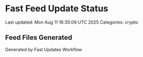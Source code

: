 # Fast Feed Update Status
Last updated: Mon Aug 11 16:35:09 UTC 2025
Categories: crypto

## Feed Files Generated

Generated by Fast Updates Workflow
